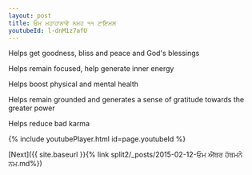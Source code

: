```yaml
---
layout: post
title: ਓਮ ਮਹਾਹਾਨਾਵੇ ਨਮਹ ੧੧ ਟਾਇਮਸ
youtubeId: l-dnM1z7afU
---
```

 
 
Helps get goodness, bliss and peace and God's blessings
 
Helps remain focused, help generate inner energy 
 
Helps boost physical and mental health 
 
Helps remain grounded and generates a sense of gratitude towards the greater power 
 
Helps reduce bad karma
 
 
 
 


{% include youtubePlayer.html id=page.youtubeId %}
 
[Next]({{ site.baseurl }}{% link  split2/_posts/2015-02-12-ਓਮ ਐਂਥਰ ਹੱਥਮਨੇ ਨਮ.md%})
 
